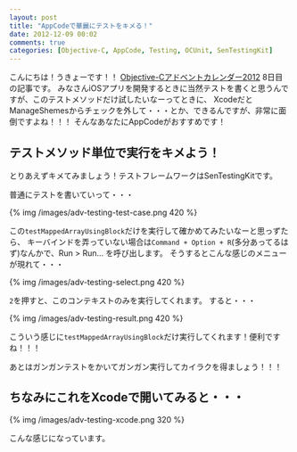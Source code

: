 ```yaml
---
layout: post
title: "AppCodeで華麗にテストをキメる！"
date: 2012-12-09 00:02
comments: true
categories: [Objective-C, AppCode, Testing, OCUnit, SenTestingKit]
---
```


こんにちは！うきょーです！！
[Objective-Cアドベントカレンダー2012](http://qiita.com/advent-calendar/2012/objective-c) 8日目の記事です。
みなさんiOSアプリを開発するときに当然テストを書くと思うんですが、このテストメソッドだけ試したいなーってときに、
XcodeだとManageShemesからチェックを外して・・・とか、できるんですが、非常に面倒ですよね！！！
そんなあなたにAppCodeがおすすめです！

## テストメソッド単位で実行をキメよう！

とりあえずキメてみましょう！テストフレームワークはSenTestingKitです。

普通にテストを書いていって・・・

{% img /images/adv-testing-test-case.png 420 %}

この`testMappedArrayUsingBlock`だけを実行して確かめてみたいなーと思っずたら、
キーバインドを弄っていない場合は`Command + Option + R`(多分あってるはず)なんかで、Run > Run... を呼び出します。
そうするとこんな感じのメニューが現れて・・・

{% img /images/adv-testing-select.png 420 %}

`2`を押すと、このコンテキストのみを実行してくれます。
すると・・・

{% img /images/adv-testing-result.png 420 %}

こういう感じに`testMappedArrayUsingBlock`だけ実行してくれます！便利ですね！！！

あとはガンガンテストをかいてガンガン実行してカイラクを得ましょう！！！

## ちなみにこれをXcodeで開いてみると・・・

{% img /images/adv-testing-xcode.png 320 %}

こんな感じになっています。

